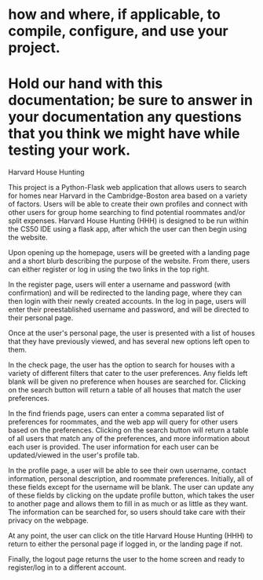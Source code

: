 # how and where, if applicable, to compile, configure, and use your project.
# Hold our hand with this documentation; be sure to answer in your documentation any questions that you think we might have while testing your work.

Harvard House Hunting

This project is a Python-Flask web application that allows users to search for homes near Harvard in the Cambridge-Boston area based on a variety of factors.
Users will be able to create their own profiles and connect with other users for group home searching to find potential roommates and/or split expenses.
Harvard House Hunting (HHH) is designed to be run within the CS50 IDE using a flask app, after which the user can then begin using the website.


Upon opening up the homepage, users will be greeted with a landing page and a short blurb describing the purpose of the website.
From there, users can either register or log in using the two links in the top right.

In the register page, users will enter a username and password (with confirmation) and will be redirected to the landing page, where they can then login with their newly
created accounts.
In the log in page, users will enter their preestablished username and password, and will be directed to their personal page.




Once at the user's personal page, the user is presented with a list of houses that they have previously viewed, and has several new options left open to them.

In the check page, the user has the option to search for houses with a variety of different filters that cater to the user preferences. Any fields left blank will be given no preference when
houses are searched for. Clicking on the search button will return a table of all houses that match the user preferences.

In the find friends page, users can enter a comma separated list of preferences for roommates, and the web app will query for other users based on the preferences. Clicking
on the search button will return a table of all users that match any of the preferences, and more information about each user is provided. The user information
for each user can be updated/viewed in the user's profile tab.

In the profile page, a user will be able to see their own username, contact information, personal description, and roommate preferences. Initially, all of these fields except
for the username will be blank. The user can update any of these fields by clicking on the update profile button, which takes the user to another page and allows them to fill in
as much or as little as they want. The information can be searched for, so users should take care with their privacy on the webpage.



At any point, the user can click on the title Harvard House Hunting (HHH) to return to either the personal page if logged in, or the landing page if not.

Finally, the logout page returns the user to the home screen and ready to register/log in to a different account.

